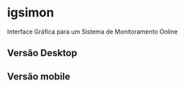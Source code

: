 # igsimon
Interface Gráfica para um Sistema de Monitoramento Online

## Versão Desktop

## Versão mobile
